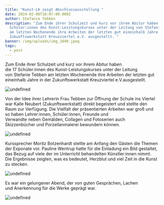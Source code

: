 ```yaml
---
title: "Kunst-LK zeigt Abschlussausstellung "
date: 2024-02-06T16:07:00.000Z
author: Stefanie Tebben
description: "Zum Ende ihrer Schulzeit und kurz vor ihrem Abitur haben die 17
  Schüler:innen des Kunst-Leistungskurses unter der Leitung von Stefanie Tebben
  am letzten Wochenende ihre Arbeiten der letzten gut eineinhalb Jahre in der
  Zukunftswerkstatt Kreuzviertel e.V. ausgestellt. "
banner: /img/uploads/img_1840.jpeg
tags:
  - post
---
```

Zum Ende ihrer Schulzeit und kurz vor ihrem Abitur haben die 17 Schüler:innen des Kunst-Leistungskurses unter der Leitung von Stefanie Tebben am letzten Wochenende ihre Arbeiten der letzten gut eineinhalb Jahre in der Zukunftswerkstatt Kreuzviertel e.V.ausgestellt. 

<img src="/img/uploads/img_1839.jpeg" alt="undefined" style="width: undefined" class="[object Object]">

Von der Idee ihrer Lehrerin Frau Tebben zur Öffnung der Schule ins Viertel war Kalle Neubert (Zukunftswerkstatt) direkt begeistert und stellte den Raum zur Verfügung. Die Vielfalt der präsentierten Arbeiten war groß und so haben Lehrer:innen, Schüler:innen, Freunde und Verwandte neben Gemälden, Collagen und Fotoserien auch Skizzenbücher und Porzellanmalerei bewundern können. 

<img src="/img/uploads/img_1836.jpeg" alt="undefined" style="width: undefined" class="[object Object]">

Kurssprecher Moritz Botzenhardt stellte am Anfang den Gästen die Themen der Exponate vor. Pauline Wentrup hatte für die Einladung ein Bild gestaltet, das Bezug auf viele der im Unterricht behandelten Künstler:innen nimmt. Die Ergebnisse zeigten, was es bedeutet, Herzblut und viel Zeit in die Kunst zu stecken. 

<img src="/img/uploads/img_1837.jpeg" alt="undefined" style="width: undefined" class="[object Object]">

Es war ein gelungener Abend, der von guten Gesprächen, Lachen und Anerkennung für die Werke geprägt war.

<img src="/img/uploads/img_1838.jpeg" alt="undefined" style="width: undefined" class="[object Object]">
